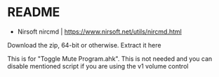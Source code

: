 # README
- Nirsoft nircmd | https://www.nirsoft.net/utils/nircmd.html

Download the zip, 64-bit or otherwise. Extract it here

This is for "Toggle Mute Program.ahk". This is not needed and you can disable mentioned script if you are using the v1 volume control